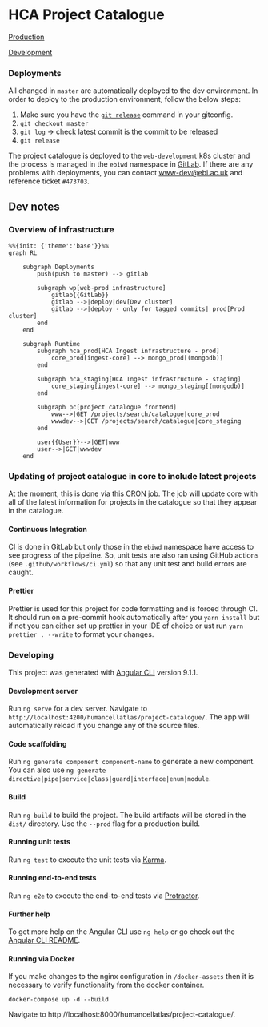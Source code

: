 # HCA Project Catalogue

[Production](https://www.ebi.ac.uk/humancellatlas/project-catalogue)

[Development](https://wwwdev.ebi.ac.uk/humancellatlas/project-catalogue)

### Deployments

All changed in `master` are automatically deployed to the dev environment. In order to deploy to the production environment, follow the below steps:

1. Make sure you have the [`git release`](https://github.com/rdgoite/hca-developer-tools/blob/master/gitconfig) command in your gitconfig.
2. `git checkout master`
3. `git log` -> check latest commit is the commit to be released
4. `git release`

The project catalogue is deployed to the `web-development` k8s cluster and the process is managed in the `ebiwd` namespace in [GitLab](http://gitlab.ebi.ac.uk/). If there are any problems with deployments, you can contact [www-dev@ebi.ac.uk](mailto:www-dev@ebi.ac.uk) and reference ticket `#473703`.

## Dev notes

### Overview of infrastructure

```mermaid
%%{init: {'theme':'base'}}%%
graph RL

    subgraph Deployments
        push(push to master) --> gitlab

        subgraph wp[web-prod infrastructure]
            gitlab{{GitLab}}
            gitlab -->|deploy|dev[Dev cluster]
            gitlab -->|deploy - only for tagged commits| prod[Prod cluster]
        end
    end

    subgraph Runtime
        subgraph hca_prod[HCA Ingest infrastructure - prod]
            core_prod[ingest-core] --> mongo_prod[(mongodb)]
        end

        subgraph hca_staging[HCA Ingest infrastructure - staging]
            core_staging[ingest-core] --> mongo_staging[(mongodb)]
        end

        subgraph pc[project catalogue frontend]
            www-->|GET /projects/search/catalogue|core_prod
            wwwdev-->|GET /projects/search/catalogue|core_staging
        end

        user{{User}}-->|GET|www
        user-->|GET|wwwdev
    end
```

### Updating of project catalogue in core to include latest projects

At the moment, this is done via [this CRON job](https://github.com/ebi-ait/ingest-kube-deployment/tree/master/cron-jobs/update-project-catalogue). The job will update core with all of the latest information for projects in the catalogue so that they appear in the catalogue.

#### Continuous Integration

CI is done in GitLab but only those in the `ebiwd` namespace have access to see progress of the pipeline. So, unit tests are also ran using GitHub actions (see `.github/workflows/ci.yml`) so that any unit test and build errors are caught.

#### Prettier

Prettier is used for this project for code formatting and is forced through CI. It should run on a pre-commit hook automatically after you `yarn install` but if not you can either set up prettier in your IDE of choice or ust run `yarn prettier . --write` to format your changes.

### Developing

This project was generated with [Angular CLI](https://github.com/angular/angular-cli) version 9.1.1.

#### Development server

Run `ng serve` for a dev server. Navigate to `http://localhost:4200/humancellatlas/project-catalogue/`. The app will automatically reload if you change any of the source files.

#### Code scaffolding

Run `ng generate component component-name` to generate a new component. You can also use `ng generate directive|pipe|service|class|guard|interface|enum|module`.

#### Build

Run `ng build` to build the project. The build artifacts will be stored in the `dist/` directory. Use the `--prod` flag for a production build.

#### Running unit tests

Run `ng test` to execute the unit tests via [Karma](https://karma-runner.github.io).

#### Running end-to-end tests

Run `ng e2e` to execute the end-to-end tests via [Protractor](http://www.protractortest.org/).

#### Further help

To get more help on the Angular CLI use `ng help` or go check out the [Angular CLI README](https://github.com/angular/angular-cli/blob/master/README.md).

#### Running via Docker

If you make changes to the nginx configuration in `/docker-assets` then it is necessary to verify functionality from the docker container.

`docker-compose up -d --build`

Navigate to http://localhost:8000/humancellatlas/project-catalogue/.
